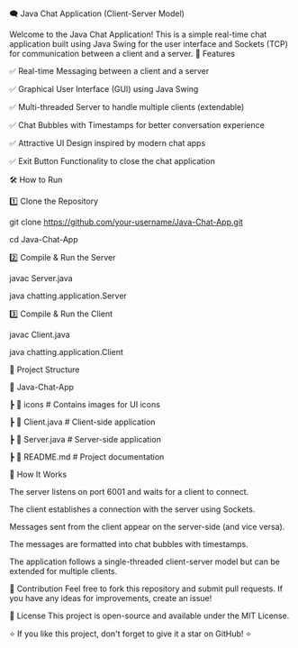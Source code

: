 🗨️ Java Chat Application (Client-Server Model)

Welcome to the Java Chat Application! This is a simple real-time chat
application built using Java Swing for the user interface and Sockets (TCP) for communication between a client and a server.
📌 Features

✅ Real-time Messaging between a client and a server

✅ Graphical User Interface (GUI) using Java Swing

✅ Multi-threaded Server to handle multiple clients (extendable)

✅ Chat Bubbles with Timestamps for better conversation experience

✅ Attractive UI Design inspired by modern chat apps

✅ Exit Button Functionality to close the chat application


🛠️ How to Run

1️⃣ Clone the Repository

git clone https://github.com/your-username/Java-Chat-App.git

cd Java-Chat-App

2️⃣ Compile & Run the Server

javac Server.java

java chatting.application.Server

3️⃣ Compile & Run the Client

javac Client.java

java chatting.application.Client



📜 Project Structure

📂 Java-Chat-App

 ┣ 📂 icons             # Contains images for UI icons
 
 ┣ 📜 Client.java       # Client-side application
 
 ┣ 📜 Server.java       # Server-side application
 
 ┣ 📜 README.md         # Project documentation

 
📌 How It Works

The server listens on port 6001 and waits for a client to connect.

The client establishes a connection with the server using Sockets.

Messages sent from the client appear on the server-side (and vice versa).

The messages are formatted into chat bubbles with timestamps.

The application follows a single-threaded client-server model but can be extended for multiple clients.

🤝 Contribution
Feel free to fork this repository and submit pull requests. If you have any ideas for improvements, create an issue!

📝 License
This project is open-source and available under the MIT License.

⭐ If you like this project, don't forget to give it a star on GitHub! ⭐
